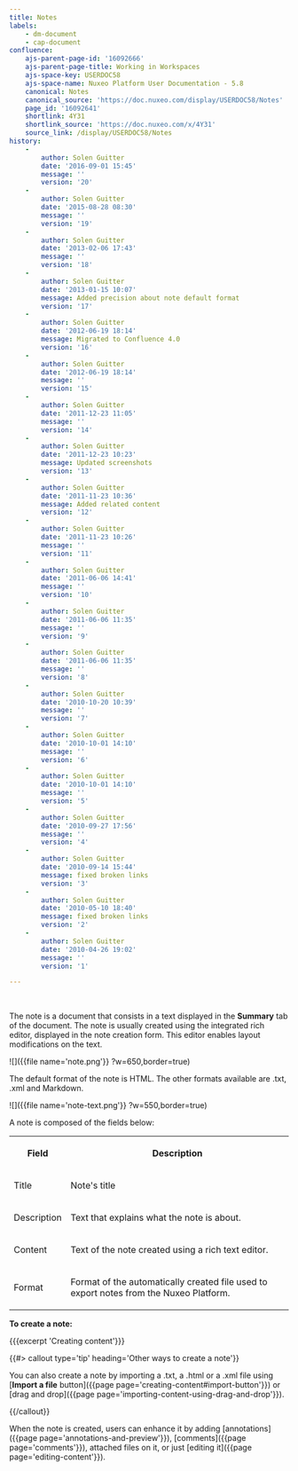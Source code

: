 ```yaml
---
title: Notes
labels:
    - dm-document
    - cap-document
confluence:
    ajs-parent-page-id: '16092666'
    ajs-parent-page-title: Working in Workspaces
    ajs-space-key: USERDOC58
    ajs-space-name: Nuxeo Platform User Documentation - 5.8
    canonical: Notes
    canonical_source: 'https://doc.nuxeo.com/display/USERDOC58/Notes'
    page_id: '16092641'
    shortlink: 4Y31
    shortlink_source: 'https://doc.nuxeo.com/x/4Y31'
    source_link: /display/USERDOC58/Notes
history:
    - 
        author: Solen Guitter
        date: '2016-09-01 15:45'
        message: ''
        version: '20'
    - 
        author: Solen Guitter
        date: '2015-08-28 08:30'
        message: ''
        version: '19'
    - 
        author: Solen Guitter
        date: '2013-02-06 17:43'
        message: ''
        version: '18'
    - 
        author: Solen Guitter
        date: '2013-01-15 10:07'
        message: Added precision about note default format
        version: '17'
    - 
        author: Solen Guitter
        date: '2012-06-19 18:14'
        message: Migrated to Confluence 4.0
        version: '16'
    - 
        author: Solen Guitter
        date: '2012-06-19 18:14'
        message: ''
        version: '15'
    - 
        author: Solen Guitter
        date: '2011-12-23 11:05'
        message: ''
        version: '14'
    - 
        author: Solen Guitter
        date: '2011-12-23 10:23'
        message: Updated screenshots
        version: '13'
    - 
        author: Solen Guitter
        date: '2011-11-23 10:36'
        message: Added related content
        version: '12'
    - 
        author: Solen Guitter
        date: '2011-11-23 10:26'
        message: ''
        version: '11'
    - 
        author: Solen Guitter
        date: '2011-06-06 14:41'
        message: ''
        version: '10'
    - 
        author: Solen Guitter
        date: '2011-06-06 11:35'
        message: ''
        version: '9'
    - 
        author: Solen Guitter
        date: '2011-06-06 11:35'
        message: ''
        version: '8'
    - 
        author: Solen Guitter
        date: '2010-10-20 10:39'
        message: ''
        version: '7'
    - 
        author: Solen Guitter
        date: '2010-10-01 14:10'
        message: ''
        version: '6'
    - 
        author: Solen Guitter
        date: '2010-10-01 14:10'
        message: ''
        version: '5'
    - 
        author: Solen Guitter
        date: '2010-09-27 17:56'
        message: ''
        version: '4'
    - 
        author: Solen Guitter
        date: '2010-09-14 15:44'
        message: fixed broken links
        version: '3'
    - 
        author: Solen Guitter
        date: '2010-05-10 18:40'
        message: fixed broken links
        version: '2'
    - 
        author: Solen Guitter
        date: '2010-04-26 19:02'
        message: ''
        version: '1'

---
```

&nbsp;

The note is a document that consists in a text displayed in the **Summary** tab of the document. The note is usually created using the integrated rich editor, displayed in the note creation form. This editor enables layout modifications on the text.

![]({{file name='note.png'}} ?w=650,border=true)

The default format of the note is HTML. The other formats available are .txt, .xml and Markdown.

![]({{file name='note-text.png'}} ?w=550,border=true)

A note is composed of the fields below:

<table><tbody><tr><th colspan="1">

Field

</th><th colspan="1">

Description

</th></tr><tr><td colspan="1">

Title

</td><td colspan="1">

Note's title

</td></tr><tr><td colspan="1">

Description

</td><td colspan="1">

Text that explains what the note is about.

</td></tr><tr><td colspan="1">

Content

</td><td colspan="1">

Text of the note created using a rich text editor.

</td></tr><tr><td colspan="1">

Format

</td><td colspan="1">

Format of the automatically created file used to export notes from the Nuxeo Platform.

</td></tr></tbody></table>

**To create a note:**

{{{excerpt 'Creating content'}}}

{{#> callout type='tip' heading='Other ways to create a note'}}

You can also create a note by importing a .txt, a .html or a .xml file using [**Import a file** button]({{page page='creating-content#import-button'}}) or [drag and drop]({{page page='importing-content-using-drag-and-drop'}}).

{{/callout}}

When the note is created, users can enhance it by adding [annotations]({{page page='annotations-and-preview'}}), [comments]({{page page='comments'}}), attached files on it, or just [editing it]({{page page='editing-content'}}).

&nbsp;